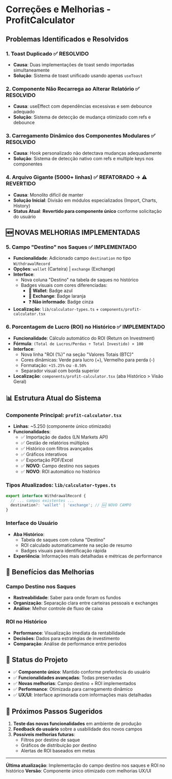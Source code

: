# Correções e Melhorias - ProfitCalculator

## Problemas Identificados e Resolvidos

### 1. **Toast Duplicado** ✅ RESOLVIDO
- **Causa**: Duas implementações de toast sendo importadas simultaneamente
- **Solução**: Sistema de toast unificado usando apenas `useToast`

### 2. **Componente Não Recarrega ao Alterar Relatório** ✅ RESOLVIDO  
- **Causa**: useEffect com dependências excessivas e sem debounce adequado
- **Solução**: Sistema de detecção de mudança otimizado com refs e debounce

### 3. **Carregamento Dinâmico dos Componentes Modulares** ✅ RESOLVIDO
- **Causa**: Hook personalizado não detectava mudanças adequadamente
- **Solução**: Sistema de detecção nativo com refs e multiple keys nos componentes

### 4. **Arquivo Gigante (5000+ linhas)** ✅ REFATORADO → ⚠️ REVERTIDO
- **Causa**: Monolito difícil de manter
- **Solução Inicial**: Divisão em módulos especializados (Import, Charts, History)
- **Status Atual**: **Revertido para componente único** conforme solicitação do usuário

## 🆕 **NOVAS MELHORIAS IMPLEMENTADAS**

### 5. **Campo "Destino" nos Saques** ✅ IMPLEMENTADO
- **Funcionalidade**: Adicionado campo `destination` no tipo `WithdrawalRecord`
- **Opções**: `wallet` (Carteira) | `exchange` (Exchange)
- **Interface**: 
  - Nova coluna "Destino" na tabela de saques no histórico
  - Badges visuais com cores diferenciadas:
    - 🔐 **Wallet**: Badge azul
    - 🏦 **Exchange**: Badge laranja
    - ❓ **Não informado**: Badge cinza
- **Localização**: `lib/calculator-types.ts` + `components/profit-calculator.tsx`

### 6. **Porcentagem de Lucro (ROI) no Histórico** ✅ IMPLEMENTADO
- **Funcionalidade**: Cálculo automático do ROI (Return on Investment)
- **Fórmula**: `(Total de Lucros/Perdas ÷ Total Investido) × 100`
- **Interface**: 
  - Nova linha "ROI (%)" na seção "Valores Totais (BTC)"
  - Cores dinâmicas: Verde para lucro (+), Vermelho para perda (-)
  - Formatação: `+15.25%` ou `-8.50%`
  - Separador visual com borda superior
- **Localização**: `components/profit-calculator.tsx` (aba Histórico > Visão Geral)

## 📊 **Estrutura Atual do Sistema**

### **Componente Principal**: `profit-calculator.tsx`
- **Linhas**: ~5.250 (componente único otimizado)
- **Funcionalidades**:
  - ✅ Importação de dados (LN Markets API)
  - ✅ Gestão de relatórios múltiplos
  - ✅ Histórico com filtros avançados
  - ✅ Gráficos interativos
  - ✅ Exportação PDF/Excel
  - ✅ **NOVO**: Campo destino nos saques
  - ✅ **NOVO**: ROI automático no histórico

### **Tipos Atualizados**: `lib/calculator-types.ts`
```typescript
export interface WithdrawalRecord {
  // ... campos existentes ...
  destination?: 'wallet' | 'exchange'; // 🆕 NOVO CAMPO
}
```

### **Interface do Usuário**
- **Aba Histórico**:
  - Tabela de saques com coluna "Destino"
  - ROI calculado automaticamente na seção de resumo
  - Badges visuais para identificação rápida
- **Experiência**: Informações mais detalhadas e métricas de performance

## 🎯 **Benefícios das Melhorias**

### **Campo Destino nos Saques**
- **Rastreabilidade**: Saber para onde foram os fundos
- **Organização**: Separação clara entre carteiras pessoais e exchanges
- **Análise**: Melhor controle de fluxo de caixa

### **ROI no Histórico**
- **Performance**: Visualização imediata da rentabilidade
- **Decisões**: Dados para estratégias de investimento
- **Comparação**: Análise de performance entre períodos

## 🔄 **Status do Projeto**

- ✅ **Componente único**: Mantido conforme preferência do usuário
- ✅ **Funcionalidades avançadas**: Todas preservadas
- ✅ **Novas melhorias**: Campo destino + ROI implementados
- ✅ **Performance**: Otimizada para carregamento dinâmico
- ✅ **UX/UI**: Interface aprimorada com informações mais detalhadas

## 📝 **Próximos Passos Sugeridos**

1. **Teste das novas funcionalidades** em ambiente de produção
2. **Feedback do usuário** sobre a usabilidade dos novos campos
3. **Possíveis melhorias futuras**:
   - Filtros por destino de saque
   - Gráficos de distribuição por destino
   - Alertas de ROI baseados em metas

---

**Última atualização**: Implementação do campo destino nos saques e ROI no histórico
**Versão**: Componente único otimizado com melhorias UX/UI 